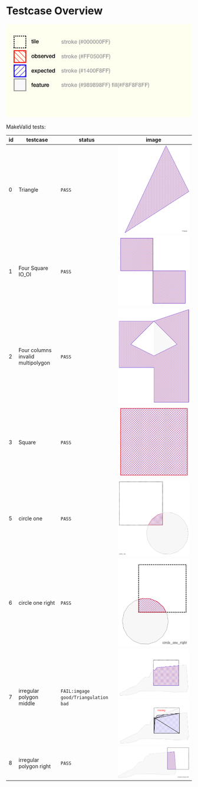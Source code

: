 # Testcase Overview

![Legend and Symbols](_images/legend.png)

MakeValid tests:

 id |             testcase             |         status             |              image
----|----------------------------------|----------------------------|------------------------------------------
0   | Triangle                         |  `PASS`                          | ![0](_images/triangle.png)
1   | Four Square IO_OI                |  `PASS`                          | ![1](_images/four_square_io.png)
2   | Four columns invalid multipolygon|   `PASS`                         | ![2](_images/four_column_invalid_multipolygon.png)
3   | Square                           | `PASS`                           | ![3](_images/square.png)
5   | circle one                       | `PASS`                     | ![5](_images/circle_one.png)
6   | circle one right                 | `PASS` | ![6](_images/circle_one_right.png)
7   | irregular polygon middle         | `FAIL:imgage good/Triangulation bad`                     | ![7](_images/irregular_polygon_middle.png) ![7](_images/irregular_polygon_middle_bad_triangulation.png)
8   | irregular polygon right          | `PASS`       | ![8](_images/irregular_polygon_right.png)

